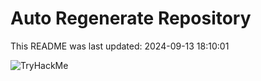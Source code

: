 # Auto Regenerate Repository

This README was last updated: 2024-09-13 18:10:01

 ![TryHackMe](https://tryhackme.com/badge/533634)